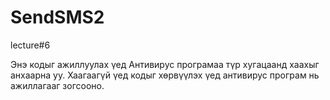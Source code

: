 # SendSMS2
lecture#6

Энэ кодыг ажиллуулах үед Антивирус програмаа түр хугацаанд хаахыг анхаарна уу. Хаагаагүй үед кодыг хөрвүүлэх үед антивирус програм нь ажиллагааг зогсооно.
